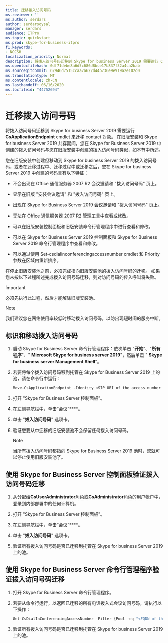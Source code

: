 ```yaml
---
title: 迁移拨入访问号码
ms.reviewer: ''
ms.author: serdars
author: serdarsoysal
manager: serdars
audience: ITPro
ms.topic: quickstart
ms.prod: skype-for-business-itpro
f1.keywords:
- NOCSH
localization_priority: Normal
description: 将拨入访问号码迁移到 Skype for business Server 2019 需要运行 CsApplicationEndpoint cmdlet 来迁移 contact 对象。 在旧版安装和 Skype for business Server 2019 共存期间，您在 Skype for Business Server 2019 中创建的拨入访问号码与您在旧版安装中创建的拨入访问号码类似，如本节中所述。
ms.openlocfilehash: 0df71debe8a6d5c686d8bce17b837f32a4ca2bab
ms.sourcegitcommit: 62946d7515ccaa7a622d44b736e9e919a2e102d0
ms.translationtype: MT
ms.contentlocale: zh-CN
ms.lasthandoff: 06/16/2020
ms.locfileid: "44752694"
---
```

# <a name="migrate-dial-in-access-numbers"></a>迁移拨入访问号码

将拨入访问号码迁移到 Skype for business Server 2019 需要运行**CsApplicationEndpoint** cmdlet 来迁移 contact 对象。 在旧版安装和 Skype for business Server 2019 共存期间，您在 Skype for Business Server 2019 中创建的拨入访问号码与您在旧版安装中创建的拨入访问号码类似，如本节中所述。 

您在旧版安装中创建但移动到 Skype for business Server 2019 的拨入访问号码，或者在迁移过程中、迁移过程中或迁移之后，您在 Skype for business Server 2019 中创建的号码具有以下特征：

- 不会出现在 Office 通信服务器 2007 R2 会议邀请和 "拨入访问号码" 页上。

- 显示在旧版 "安装会议邀请" 和 "拨入访问号码" 页上。

- 出现在 Skype for Business Server 2019 会议邀请和 "拨入访问号码" 页上。

- 无法在 Office 通信服务器 2007 R2 管理工具中查看或修改。

- 可以在旧版安装控制面板和旧版安装命令行管理程序中进行查看和修改。

- 可以在 Skype for Business Server 2019 控制面板和 Skype for Business Server 2019 命令行管理程序中查看和修改。

- 可以通过使用 Set-csdialinconferencingaccessnumber cmdlet 和 Priority 参数在区域内重新排序。

在停止旧版安装池之前，必须完成指向旧版安装池的拨入访问号码的迁移。 如果您未按以下过程所述完成拨入访问号码迁移，则对访问号码的传入呼叫将失败。

> [!IMPORTANT]
> 必须先执行此过程，然后才能解除旧版安装池。 

> [!NOTE]
> 我们建议您在网络使用率较低时移动拨入访问号码，以防出现短时间的服务中断。 

## <a name="to-identify-and-move-dial-in-access-numbers"></a>标识和移动拨入访问号码

1. 启动 Skype for Business Server 命令行管理程序：依次单击 "**开始**"、"**所有程序**"、" **Microsoft Skype for business server 2019**"，然后单击 " **Skype for business server Management Shell**"。

2. 若要将每个拨入访问号码移到托管在 Skype for Business Server 2019 上的池，请在命令行中运行： 

   ```PowerShell
   Move-CsApplicationEndpoint -Identity <SIP URI of the access number to be moved> -Target <FQDN of the pool to which the access number is moving>
   ```

3. 打开 "Skype for Business Server 控制面板"。

4. 在左侧导航栏中，单击“会议”****。

5. 单击 "**拨入访问号码**" 选项卡。 

6. 验证您要从中迁移的旧版安装池不会保留任何拨入访问号码。

    > [!NOTE]
    > 当所有拨入访问号码都指向 Skype for Business Server 2019 池时，您就可以停止使用旧版安装池了。 

## <a name="verify-the-dial-in-access-number-migration-using-skype-for-business-server-control-panel"></a>使用 Skype for Business Server 控制面板验证拨入访问号码迁移

1. 从分配给**CsUserAdministrator**角色或**CsAdministrator**角色的用户帐户中，登录到内部部署中的任何计算机。 

2. 打开 "Skype for Business Server 控制面板"。

3. 在左侧导航栏中，单击“会议”****。

4. 单击 "**拨入访问号码**" 选项卡。 

5. 验证所有拨入访问号码是否已迁移到托管在 Skype for business Server 2019 上的池。

## <a name="verify-the-dial-in-access-number-migration-using-skype-for-business-server-management-shell"></a>使用 Skype for Business Server 命令行管理程序验证拨入访问号码迁移

1. 打开 Skype for Business Server 命令行管理程序。

2. 若要从命令行运行，以返回已迁移的所有电话拨入式会议访问号码，请执行以下操作：

   ```PowerShell
   Get-CsDialInConferencingAccessNumber -Filter {Pool -eq "<FQDN of the pool to which the access number is moved>"}
   ```

3. 验证所有拨入访问号码是否已迁移到托管在 Skype for business Server 2019 上的池。


